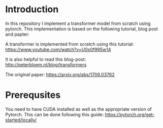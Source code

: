 # Introduction
In this repository I implement a transformer model from scratch using pytorch. This implementation is based on the following tutorial, blog post and papter:

A transformer is implemented from scratch using this tutorial:
https://www.youtube.com/watch?v=U0s0f995w14

It is also helpful to read this blog-post:
http://peterbloem.nl/blog/transformers

The original paper:
https://arxiv.org/abs/1706.03762

# Prerequsites
You need to have CUDA installed as well as the appropriate version of Pytorch. This can be done following this guide:
https://pytorch.org/get-started/locally/
